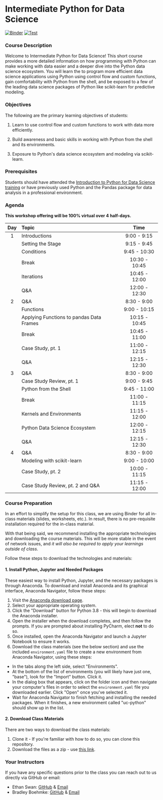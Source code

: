 # Intermediate Python for Data Science
[![Binder](https://mybinder.org/badge_logo.svg)](https://mybinder.org/v2/gh/uc-python/intermediate-python-datasci/master?urlpath=lab)
[![Test](https://github.com/uc-python/intermediate-python-datasci/workflows/Test/badge.svg?branch=master)](https://github.com/uc-python/intermediate-python-datasci/actions?query=workflow%3ATest)

### Course Description

Welcome to Intermediate Python for Data Science! This short course provides a more detailed information on how programming with Python can make working with data easier and a deeper dive into the Python data science ecosystem. You will learn the to program more efficient data science applications using Python using control flow and custom functions, gain comfortability with Python from the shell, and be exposed to a few of the leading data science packages of Python like scikit-learn for predictive modeling.

### Objectives

The following are the primary learning objectives of students:

1. Learn to use control flow and custom functions to work with data more efficiently.

2. Build awareness and basic skills in working with Python from the shell and its environments.

3. Exposure to Python's data science ecosystem and modeling via scikit-learn.

### Prerequisites

Students should have attended the [Introduction to Python for Data Science training](https://github.com/uc-python/intro-python-datasci) or have previously used Python and the Pandas package for data analysis in a professional environment.

### Agenda

**This workshop offering will be 100% virtual over 4 half-days.**

| Day | Topic                                                                          |     Time      |
| :-: | :----------------------------------------------------------------------------- | :-----------: |
|  1  | Introductions                                                                  |  9:00 - 9:15  |
|     | Setting the Stage                                                              |  9:15 - 9:45  |
|     | Conditions                                                                     |  9:45 - 10:30 |
|     | Break                                                                          | 10:30 - 10:45 |
|     | Iterations                                                                     | 10:45 - 12:00 |
|     | Q&A                                                                            | 12:00 - 12:30 | 
|  2  | Q&A                                                                            |  8:30 - 9:00  | 
|     | Functions                                                                      |  9:00 - 10:15 |
|     | Applying Functions to pandas Data Frames                                       | 10:15 - 10:45 |
|     | Break                                                                          | 10:45 - 11:00 |
|     | Case Study, pt. 1                                                              | 11:00 - 12:15 |
|     | Q&A                                                                            | 12:15 - 12:30 | 
|  3  | Q&A                                                                            |  8:30 - 9:00  | 
|     | Case Study Review, pt. 1                                                       |  9:00 - 9:45  |
|     | Python from the Shell                                                          |  9:45 - 11:00 |
|     | Break                                                                          | 11:00 - 11:15 |
|     | Kernels and Environments                                                       | 11:15 - 12:00 |
|     | Python Data Science Ecosystem                                                  | 12:00 - 12:15 |
|     | Q&A                                                                            | 12:15 - 12:30 |
|  4  | Q&A                                                                            |  8:30 - 9:00  |
|     | Modeling with scikit-learn                                                     |  9:00 - 10:00 |
|     | Case Study, pt. 2                                                              | 10:00 - 11:15 |
|     | Case Study Review, pt. 2 and Q&A                                               | 11:15 - 12:00 |

### Course Preparation

In an effort to simplify the setup for this class, we are using Binder for all in-class materials (slides, worksheets, etc.). In result, there is no pre-requisite installation required for the in-class material.

With that being said, we recommend installing the appropriate technologies and downloading the course materials. This will be more stable in the event of network issues, and *it will also be required to apply your learnings outside of class*.

Follow these steps to download the technologies and materials:

#### 1. Install Python, Jupyter and Needed Packages

These easiest way to install Python, Jupyter, and the necessary packages is through Anaconda. To download and install Anaconda and its graphical interface, Anaconda Navigator, follow these steps:

1. Visit the [Anaconda download page](https://www.anaconda.com/products/individual).
2. Select your appropriate operating system.
3. Click the "Download" button for Python 3.8 - this will begin to download the Anaconda installer.
4. Open the installer when the download completes, and then follow the prompts. If you are prompted about installing PyCharm, elect **not** to do so.
5. Once installed, open the Anaconda Navigator and launch a Jupyter Notebook to ensure it works.
6. Download the class materials (see the below section) and use the included `environment.yaml` file to create a new environment from Anaconda Navigator, using these steps:
  - In the tabs along the left side, select "Environments".
  - At the bottom of the list of environments (you will likely have just one, "base"), look for the "Import" button. Click it.
  - In the dialog box that appears, click on the folder icon and then navigate your computer's files in order to select the `environment.yaml` file you downloaded earlier. Click "Open" once you've selected it.
  - Wait for Anaconda Navigator to finish fetching and installing the needed packages. When it finishes, a new environment called "uc-python" should show up in the list.

#### 2. Download Class Materials

There are two ways to download the class materials:

1. Clone it - If you're familiar with how to do so, you can clone this repository.
2. Download the files as a zip - use [this link](https://github.com/uc-python/intermediate-python-datasci/archive/master.zip).

### Your Instructors

If you have any specific questions prior to the class you can reach out to us directly via GitHub or email:

  * Ethan Swan: [GitHub](https://www.github.com/eswan18) & [Email](mailto:ethanpswan@gmail.com)
  * Bradley Boehmke: [GitHub](https://www.github.com/bradleyboehmke) & [Email](mailto:bradleyboehmke@gmail.com)
